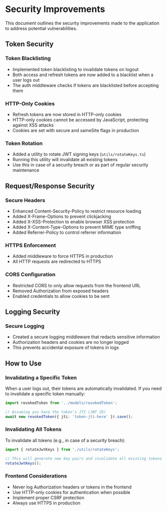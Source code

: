 # Security Improvements

This document outlines the security improvements made to the application to address potential vulnerabilities.

## Token Security

### Token Blacklisting

- Implemented token blacklisting to invalidate tokens on logout
- Both access and refresh tokens are now added to a blacklist when a user logs out
- The auth middleware checks if tokens are blacklisted before accepting them

### HTTP-Only Cookies

- Refresh tokens are now stored in HTTP-only cookies
- HTTP-only cookies cannot be accessed by JavaScript, protecting against XSS attacks
- Cookies are set with secure and sameSite flags in production

### Token Rotation

- Added a utility to rotate JWT signing keys (`utils/rotateKeys.ts`)
- Running this utility will invalidate all existing tokens
- Use this in case of a security breach or as part of regular security maintenance

## Request/Response Security

### Secure Headers

- Enhanced Content-Security-Policy to restrict resource loading
- Added X-Frame-Options to prevent clickjacking
- Added X-XSS-Protection to enable browser XSS protection
- Added X-Content-Type-Options to prevent MIME type sniffing
- Added Referrer-Policy to control referrer information

### HTTPS Enforcement

- Added middleware to force HTTPS in production
- All HTTP requests are redirected to HTTPS

### CORS Configuration

- Restricted CORS to only allow requests from the frontend URL
- Removed Authorization from exposed headers
- Enabled credentials to allow cookies to be sent

## Logging Security

### Secure Logging

- Created a secure logging middleware that redacts sensitive information
- Authorization headers and cookies are no longer logged
- This prevents accidental exposure of tokens in logs

## How to Use

### Invalidating a Specific Token

When a user logs out, their tokens are automatically invalidated. If you need to invalidate a specific token manually:

```typescript
import revokedToken from '../models/revokedToken';

// Assuming you have the token's JTI (JWT ID)
await new revokedToken({ jti: 'token-jti-here' }).save();
```

### Invalidating All Tokens

To invalidate all tokens (e.g., in case of a security breach):

```typescript
import { rotateJwtKeys } from './utils/rotateKeys';

// This will generate new key pairs and invalidate all existing tokens
rotateJwtKeys();
```

### Frontend Considerations

- Never log Authorization headers or tokens in the frontend
- Use HTTP-only cookies for authentication when possible
- Implement proper CSRF protection
- Always use HTTPS in production